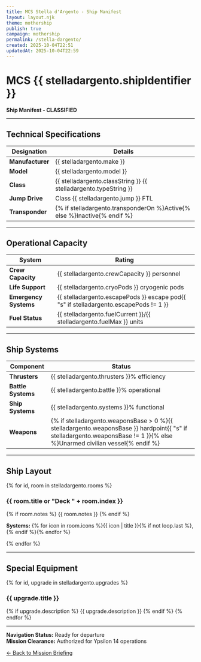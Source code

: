 ```yaml
---
title: MCS Stella d'Argento - Ship Manifest
layout: layout.njk
theme: mothership
publish: true
campaign: mothership
permalink: /stella-dargento/
created: 2025-10-04T22:51
updatedAt: 2025-10-04T22:59
---
```


# MCS {{ stelladargento.shipIdentifier }}
**Ship Manifest - CLASSIFIED**

---

## Technical Specifications

| **Designation** | **Details** |
|-----------------|-------------|
| **Manufacturer** | {{ stelladargento.make }} |
| **Model** | {{ stelladargento.model }} |
| **Class** | {{ stelladargento.classString }} {{ stelladargento.typeString }} |
| **Jump Drive** | Class {{ stelladargento.jump }} FTL |
| **Transponder** | {% if stelladargento.transponderOn %}Active{% else %}Inactive{% endif %} |

---

## Operational Capacity

| **System** | **Rating** |
|------------|------------|
| **Crew Capacity** | {{ stelladargento.crewCapacity }} personnel |
| **Life Support** | {{ stelladargento.cryoPods }} cryogenic pods |
| **Emergency Systems** | {{ stelladargento.escapePods }} escape pod{{ "s" if stelladargento.escapePods != 1 }} |
| **Fuel Status** | {{ stelladargento.fuelCurrent }}/{{ stelladargento.fuelMax }} units |

---

## Ship Systems

| **Component** | **Status** |
|---------------|------------|
| **Thrusters** | {{ stelladargento.thrusters }}% efficiency |
| **Battle Systems** | {{ stelladargento.battle }}% operational |
| **Ship Systems** | {{ stelladargento.systems }}% functional |
| **Weapons** | {% if stelladargento.weaponsBase > 0 %}{{ stelladargento.weaponsBase }} hardpoint{{ "s" if stelladargento.weaponsBase != 1 }}{% else %}Unarmed civilian vessel{% endif %} |

---

## Ship Layout

{% for id, room in stelladargento.rooms %}
### {{ room.title or "Deck " + room.index }}
{% if room.notes %}
{{ room.notes }}
{% endif %}

**Systems:** {% for icon in room.icons %}{{ icon | title }}{% if not loop.last %}, {% endif %}{% endfor %}

{% endfor %}

---

## Special Equipment

{% for id, upgrade in stelladargento.upgrades %}
### {{ upgrade.title }}
{% if upgrade.description %}
{{ upgrade.description }}
{% endif %}
{% endfor %}

---

**Navigation Status:** Ready for departure  
**Mission Clearance:** Authorized for Ypsilon 14 operations  

[← Back to Mission Briefing](/mission-briefing/)
